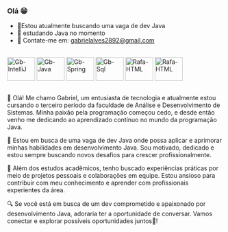 ### Olá 😁

- 📝Estou atualmente buscando uma vaga de dev Java
- 🌱 estudando Java no momento
- 📧 Contate-me em: gabrielalves2892@gmail.com

<div style="display: inline_block"><br>
  <img align="center" alt="Gb-IntelliJ" height="55" width="65" src="https://cdn.jsdelivr.net/gh/devicons/devicon@latest/icons/intellij/intellij-original.svg">
  <img align="center" alt="Gb-Java" height="55" width="65" src="https://cdn.jsdelivr.net/gh/devicons/devicon@latest/icons/java/java-original-wordmark.svg">
  <img align="center" alt="Gb-Spring" height="55" width="65" src="https://cdn.jsdelivr.net/gh/devicons/devicon@latest/icons/spring/spring-original-wordmark.svg">
  <img align="center" alt="Gb-Sql" height="55" width="65" src="https://cdn.jsdelivr.net/gh/devicons/devicon@latest/icons/azuresqldatabase/azuresqldatabase-original.svg">
  <img align="center" alt="Rafa-HTML" height="55" width="65" src="https://cdn.jsdelivr.net/gh/devicons/devicon@latest/icons/gradle/gradle-original.svg">
  <img align="center" alt="Rafa-HTML" height="55" width="65" src="https://cdn.jsdelivr.net/gh/devicons/devicon@latest/icons/amazonwebservices/amazonwebservices-original-wordmark.svg">
<br><br>

  

  👋 Olá! Me chamo Gabriel, um entusiasta de tecnologia e atualmente estou cursando o terceiro período da faculdade de Análise e Desenvolvimento de Sistemas. Minha paixão pela programação começou cedo, e desde então venho me dedicando ao aprendizado contínuo no mundo da programação Java.

🚀 Estou em busca de uma vaga de dev Java onde possa aplicar e aprimorar minhas habilidades em desenvolvimento Java. Sou motivado, dedicado e estou sempre buscando novos desafios para crescer profissionalmente.

💼 Além dos estudos acadêmicos, tenho buscado experiências práticas por meio de projetos pessoais e colaborações em equipe. Estou ansioso para contribuir com meu conhecimento e aprender com profissionais experientes da área.

🔍 Se você está em busca de um dev comprometido e apaixonado por desenvolvimento Java, adoraria ter a oportunidade de conversar. Vamos conectar e explorar possíveis oportunidades juntos🚀!


